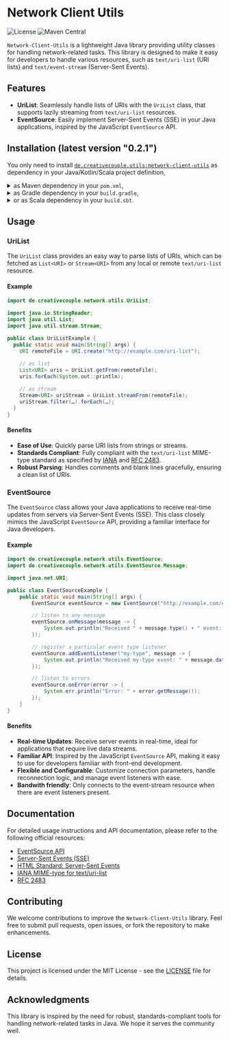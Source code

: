# Network Client Utils

![License](https://img.shields.io/badge/license-MIT-blue.svg)
![Maven Central](https://img.shields.io/maven-central/v/de.creativecouple.utils/network-client-utils)

`Network-Client-Utils` is a lightweight Java library providing utility classes for handling network-related tasks.
This library is designed to make it easy for developers to handle various resources,
such as `text/uri-list` (URI lists) and `text/event-stream` (Server-Sent Events).

## Features

- **UriList**: Seamlessly handle lists of URIs with the `UriList` class, 
that supports lazily streaming from `text/uri-list` resources.
- **EventSource**: Easily implement Server-Sent Events (SSE) in your Java applications,
inspired by the JavaScript `EventSource` API.

## Installation (latest version "0.2.1")

You only need to install [`de.creativecouple.utils:network-client-utils`](https://mvnrepository.com/artifact/de.creativecouple.utils/network-client-utils/latest)
as dependency in your Java/Kotlin/Scala project definition,

<details>
<summary>as Maven dependency in your <code>pom.xml</code>,</summary>

```xml
<dependencies>
    …
    <dependency>
        <groupId>de.creativecouple.utils</groupId>
        <artifactId>network-client-utils</artifactId>
        <version>0.2.1</version>
    </dependency>
</dependencies>
```
</details>
<details>
<summary>as Gradle dependency in your <code>build.gradle</code>,</summary>

```gradle
implementation group: 'de.creativecouple.utils', name: 'network-client-utils', version: '0.2.1'
```
</details>
<details>
<summary>or as Scala dependency in your <code>build.sbt</code>.</summary>

```scala
libraryDependencies += "de.creativecouple.utils" % "network-client-utils" % "0.2.1"
```
</details>


## Usage

### UriList

The `UriList` class provides an easy way to parse lists of URIs,
which can be fetched as `List<URI>` or `Stream<URI>` from any local or remote `text/uri-list` resource.

#### Example

```java
import de.creativecouple.network.utils.UriList;

import java.io.StringReader;
import java.util.List;
import java.util.stream.Stream;

public class UriListExample {
  public static void main(String[] args) {
    URI remoteFile = URI.create("http://example.com/uri-list");
    
    // as list
    List<URI> uris = UriList.getFrom(remoteFile);
    uris.forEach(System.out::println);

    // as stream
    Stream<URI> uriStream = UriList.streamFrom(remoteFile);
    uriStream.filter(…).forEach(…);
  }
}
```

#### Benefits

- **Ease of Use**: Quickly parse URI lists from strings or streams.
- **Standards Compliant**: Fully compliant with the `text/uri-list` MIME-type standard as specified
  by [IANA](https://www.iana.org/assignments/media-types/text/uri-list)
  and [RFC 2483](https://www.ietf.org/rfc/rfc2483.txt).
- **Robust Parsing**: Handles comments and blank lines gracefully, ensuring a clean list of URIs.

### EventSource

The `EventSource` class allows your Java applications to receive
real-time updates from servers via Server-Sent Events (SSE).
This class closely mimics the JavaScript `EventSource` API,
providing a familiar interface for Java developers.

#### Example

```java
import de.creativecouple.network.utils.EventSource;
import de.creativecouple.network.utils.EventSource.Message;

import java.net.URI;

public class EventSourceExample {
    public static void main(String[] args) {
        EventSource eventSource = new EventSource("http://example.com/events");

        // listen to any message
        eventSource.onMessage(message -> {
            System.out.println("Received " + message.type() + " event: " + message.data());
        });

        // register a particular event type listener
        eventSource.addEventListener("my-type", message -> {
            System.out.println("Received my-type event: " + message.data());
        });

        // listen to errors
        eventSource.onError(error -> {
            System.err.println("Error: " + error.getMessage());
        });
    }
}
```

#### Benefits

- **Real-time Updates**: Receive server events in real-time,
ideal for applications that require live data streams.
- **Familiar API**: Inspired by the JavaScript `EventSource` API,
making it easy to use for developers familiar with front-end development.
- **Flexible and Configurable**: Customize connection parameters,
handle reconnection logic, and manage event listeners with ease.
- **Bandwith friendly**: Only connects to the event-stream resource
when there are event listeners present.

## Documentation

For detailed usage instructions and API documentation,
please refer to the following official resources:

- [EventSource API](https://developer.mozilla.org/en-US/docs/Web/API/EventSource)
- [Server-Sent Events (SSE)](https://developer.mozilla.org/en-US/docs/Web/API/Server-sent_events)
- [HTML Standard: Server-Sent Events](https://html.spec.whatwg.org/multipage/server-sent-events.html#server-sent-events)
- [IANA MIME-type for text/uri-list](https://www.iana.org/assignments/media-types/text/uri-list)
- [RFC 2483](https://www.ietf.org/rfc/rfc2483.txt)

## Contributing

We welcome contributions to improve the `Network-Client-Utils` library.
Feel free to submit pull requests, open issues,
or fork the repository to make enhancements.

## License

This project is licensed under the MIT License -
see the [LICENSE](LICENSE) file for details.

## Acknowledgments

This library is inspired by the need for robust,
standards-compliant tools for handling network-related tasks in Java.
We hope it serves the community well.

